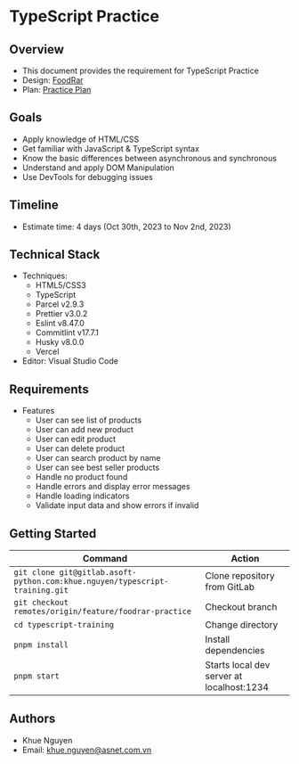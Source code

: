 # TypeScript Practice

## Overview

- This document provides the requirement for TypeScript Practice
- Design: [FoodRar](https://www.figma.com/file/LsrOTBmQHjqnVBqo68wSQk/Foodrar?type=design&node-id=0-1&mode=design&t=qoJspjSaMklpBvhl-0)
- Plan: [Practice Plan](https://docs.google.com/document/d/1QZ6ypd225RM5_31mgMsfk-4qn-8YjliKv5ePzIQuzsY/edit?usp=sharing)

## Goals

- Apply knowledge of HTML/CSS
- Get familiar with JavaScript & TypeScript syntax
- Know the basic differences between asynchronous and synchronous
- Understand and apply DOM Manipulation
- Use DevTools for debugging issues

## Timeline

- Estimate time: 4 days (Oct 30th, 2023 to Nov 2nd, 2023)

## Technical Stack

- Techniques:
  - HTML5/CSS3
  - TypeScript
  - Parcel v2.9.3
  - Prettier v3.0.2
  - Eslint v8.47.0
  - Commitlint v17.7.1
  - Husky v8.0.0
  - Vercel
- Editor: Visual Studio Code

## Requirements

- Features
  - User can see list of products
  - User can add new product
  - User can edit product
  - User can delete product
  - User can search product by name
  - User can see best seller products
  - Handle no product found
  - Handle errors and display error messages
  - Handle loading indicators
  - Validate input data and show errors if invalid

## Getting Started

| Command                                                                     | Action                                    |
| --------------------------------------------------------------------------- | ----------------------------------------- |
| `git clone git@gitlab.asoft-python.com:khue.nguyen/typescript-training.git` | Clone repository from GitLab              |
| `git checkout remotes/origin/feature/foodrar-practice`                      | Checkout branch                           |
| `cd typescript-training`                                                    | Change directory                          |
| `pnpm install`                                                              | Install dependencies                      |
| `pnpm start`                                                                | Starts local dev server at localhost:1234 |

## Authors

- Khue Nguyen
- Email: [khue.nguyen@asnet.com.vn](khue.nguyen@asnet.com.vn)
